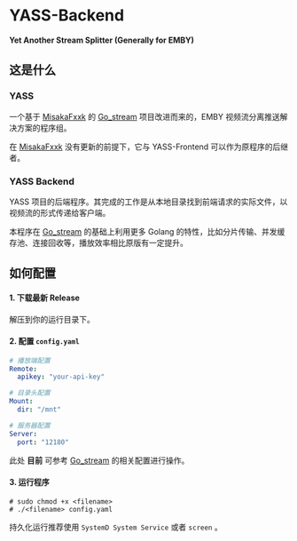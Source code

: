 # YASS-Backend
**Yet Another Stream Splitter (Generally for EMBY)**



## 这是什么

### YASS

一个基于 [MisakaFxxk](https://github.com/MisakaFxxk) 的 [Go_stream](https://github.com/MisakaFxxk/Go_stream) 项目改进而来的，EMBY 视频流分离推送解决方案的程序组。



在 [MisakaFxxk](https://github.com/MisakaFxxk) 没有更新的前提下，它与 YASS-Frontend 可以作为原程序的后继者。



### YASS Backend

YASS 项目的后端程序。其完成的工作是从本地目录找到前端请求的实际文件，以视频流的形式传递给客户端。



本程序在 [Go_stream](https://github.com/MisakaFxxk/Go_stream) 的基础上利用更多 Golang 的特性，比如分片传输、并发缓存池、连接回收等，播放效率相比原版有一定提升。



## 如何配置

#### 1. 下载最新 Release

解压到你的运行目录下。

#### 2. 配置 `config.yaml`

```yaml
# 播放端配置
Remote:
  apikey: "your-api-key"

# 目录头配置
Mount: 
  dir: "/mnt"

# 服务器配置
Server:
  port: "12180"
```

此处 **目前** 可参考 [Go_stream](https://github.com/MisakaFxxk/Go_stream) 的相关配置进行操作。

#### 3. 运行程序

```shell
# sudo chmod +x <filename>
# ./<filename> config.yaml
```

持久化运行推荐使用 `SystemD System Service` 或者 `screen` 。
